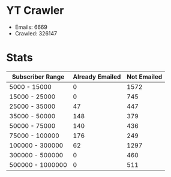 # YT Crawler
- Emails: 6669
- Crawled: 326147

# Stats
| Subscriber Range  | Already Emailed | Not Emailed |
|-------|-------|-------|
| 5000 - 15000 | 0 | 1572 |
| 15000 - 25000 | 0 | 745 |
| 25000 - 35000 | 47 | 447 |
| 35000 - 50000 | 148 | 379 |
| 50000 - 75000 | 140 | 436 |
| 75000 - 100000 | 176 | 249 |
| 100000 - 300000 | 62 | 1297 |
| 300000 - 500000 | 0 | 460 |
| 500000 - 1000000 | 0 | 511 |
